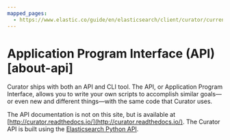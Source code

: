 ```yaml
---
mapped_pages:
  - https://www.elastic.co/guide/en/elasticsearch/client/curator/current/about-api.html
---
```


# Application Program Interface (API) [about-api]

Curator ships with both an API and CLI tool.  The API, or Application Program Interface, allows you to write your own scripts to accomplish similar goals—or even new and different things—with the same code that Curator uses.

The API documentation is not on this site, but is available at [http://curator.readthedocs.io/](http://curator.readthedocs.io/).  The Curator API is built using the [Elasticsearch Python API](elasticsearch-py://index.md).

